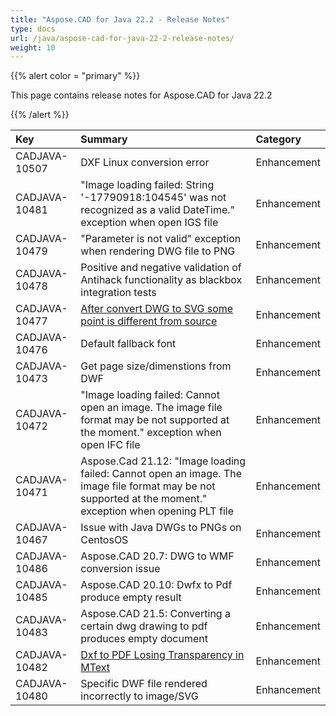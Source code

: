 ```yaml
---
title: "Aspose.CAD for Java 22.2 - Release Notes"
type: docs
url: /java/aspose-cad-for-java-22-2-release-notes/
weight: 10
---
```


{{% alert color = "primary" %}}

This page contains release notes for Aspose.CAD for Java 22.2

{{% /alert %}}


|**Key**|**Summary**|**Category**|
| :- | :- | :- |
| CADJAVA-10507 | DXF Linux conversion error | Enhancement |
| CADJAVA-10481 | "Image loading failed: String '-17790918:104545' was not recognized as a valid DateTime." exception when open IGS file | Enhancement |
| CADJAVA-10479 | "Parameter is not valid" exception when rendering DWG file to PNG | Enhancement |
| CADJAVA-10478 | Positive and negative validation of Antihack functionality as blackbox integration tests | Enhancement |
| CADJAVA-10477 | [After convert DWG to SVG some point is different from source](https://forum.aspose.com/t/after-convert-dwg-to-svg-some-point-is-different-from-source/237703/5) | Enhancement |
| CADJAVA-10476 | Default fallback font | Enhancement |
| CADJAVA-10473 | Get page size/dimenstions from DWF | Enhancement |
| CADJAVA-10472 | "Image loading failed: Cannot open an image. The image file format may be not supported at the moment." exception when open IFC file | Enhancement |
| CADJAVA-10471 | Aspose.Cad 21.12: "Image loading failed: Cannot open an image. The image file format may be not supported at the moment." exception when opening PLT file | Enhancement |
| CADJAVA-10467 | Issue with Java DWGs to PNGs on CentosOS | Enhancement |
| CADJAVA-10486 | Aspose.CAD 20.7: DWG to WMF conversion issue | Enhancement |
| CADJAVA-10485 | Aspose.CAD 20.10: Dwfx to Pdf produce empty result | Enhancement |
| CADJAVA-10483 | Aspose.CAD 21.5: Converting a certain dwg drawing to pdf produces empty document | Enhancement |
| CADJAVA-10482 | [Dxf to PDF Losing Transparency in MText](https://forum.aspose.com/t/dxf-to-pdf-losing-transparency-in-mtext/236451) | Enhancement |
| CADJAVA-10480 | Specific DWF file rendered incorrectly to image/SVG | Enhancement |
